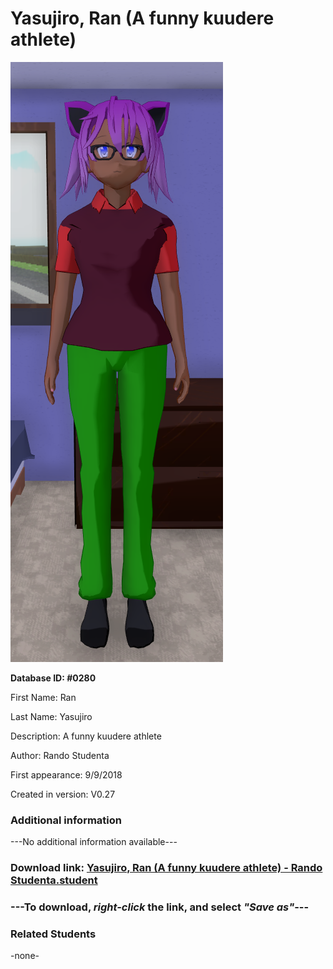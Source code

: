 # Yasujiro, Ran (A funny kuudere athlete)

<img src="../../Files/Images/Yasujiro, Ran (A funny kuudere athlete).png" title="Yasujiro, Ran (A funny kuudere athlete) - Rando Studenta">

**Database ID: #0280**

First Name: Ran

Last Name: Yasujiro

Description: A funny kuudere athlete

Author: Rando Studenta

First appearance: 9/9/2018

Created in version: V0.27

### Additional information

---No additional information available---

### Download link: <a href="https://raw.githubusercontent.com/Arbiter1223/Daigaku-Gurashi-Custom-Students/master/Files/Student%20Files/Yasujiro%2C%20Ran%20(A%20funny%20kuudere%20athlete)%20-%20Rando%20Studenta.student">Yasujiro, Ran (A funny kuudere athlete) - Rando Studenta.student</a>

### ---**To download, _right-click_ the link, and select _"Save as"_**---

### Related Students

-none-
